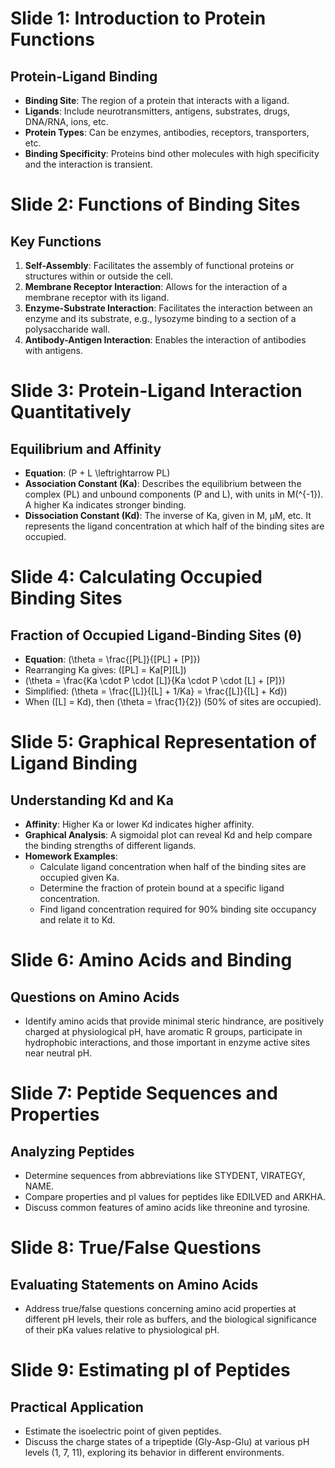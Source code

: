 # Slide 1: Introduction to Protein Functions

## Protein-Ligand Binding
- **Binding Site**: The region of a protein that interacts with a ligand.
- **Ligands**: Include neurotransmitters, antigens, substrates, drugs, DNA/RNA, ions, etc.
- **Protein Types**: Can be enzymes, antibodies, receptors, transporters, etc.
- **Binding Specificity**: Proteins bind other molecules with high specificity and the interaction is transient.

# Slide 2: Functions of Binding Sites

## Key Functions
1. **Self-Assembly**: Facilitates the assembly of functional proteins or structures within or outside the cell.
2. **Membrane Receptor Interaction**: Allows for the interaction of a membrane receptor with its ligand.
3. **Enzyme-Substrate Interaction**: Facilitates the interaction between an enzyme and its substrate, e.g., lysozyme binding to a section of a polysaccharide wall.
4. **Antibody-Antigen Interaction**: Enables the interaction of antibodies with antigens.

# Slide 3: Protein-Ligand Interaction Quantitatively

## Equilibrium and Affinity
- **Equation**: \(P + L \leftrightarrow PL\)
- **Association Constant (Ka)**: Describes the equilibrium between the complex (PL) and unbound components (P and L), with units in M\(^{-1}\). A higher Ka indicates stronger binding.
- **Dissociation Constant (Kd)**: The inverse of Ka, given in M, µM, etc. It represents the ligand concentration at which half of the binding sites are occupied.

# Slide 4: Calculating Occupied Binding Sites

## Fraction of Occupied Ligand-Binding Sites (θ)
- **Equation**: \(\theta = \frac{[PL]}{[PL] + [P]}\)
- Rearranging Ka gives: \([PL] = Ka[P][L]\)
- \(\theta = \frac{Ka \cdot P \cdot [L]}{Ka \cdot P \cdot [L] + [P]}\)
- Simplified: \(\theta = \frac{[L]}{[L] + 1/Ka} = \frac{[L]}{[L] + Kd}\)
- When \([L] = Kd\), then \(\theta = \frac{1}{2}\) (50% of sites are occupied).

# Slide 5: Graphical Representation of Ligand Binding

## Understanding Kd and Ka
- **Affinity**: Higher Ka or lower Kd indicates higher affinity.
- **Graphical Analysis**: A sigmoidal plot can reveal Kd and help compare the binding strengths of different ligands.
- **Homework Examples**:
  - Calculate ligand concentration when half of the binding sites are occupied given Ka.
  - Determine the fraction of protein bound at a specific ligand concentration.
  - Find ligand concentration required for 90% binding site occupancy and relate it to Kd.

# Slide 6: Amino Acids and Binding

## Questions on Amino Acids
- Identify amino acids that provide minimal steric hindrance, are positively charged at physiological pH, have aromatic R groups, participate in hydrophobic interactions, and those important in enzyme active sites near neutral pH.

# Slide 7: Peptide Sequences and Properties

## Analyzing Peptides
- Determine sequences from abbreviations like STYDENT, VIRATEGY, NAME.
- Compare properties and pI values for peptides like EDILVED and ARKHA.
- Discuss common features of amino acids like threonine and tyrosine.

# Slide 8: True/False Questions

## Evaluating Statements on Amino Acids
- Address true/false questions concerning amino acid properties at different pH levels, their role as buffers, and the biological significance of their pKa values relative to physiological pH.

# Slide 9: Estimating pI of Peptides

## Practical Application
- Estimate the isoelectric point of given peptides.
- Discuss the charge states of a tripeptide (Gly-Asp-Glu) at various pH levels (1, 7, 11), exploring its behavior in different environments.
